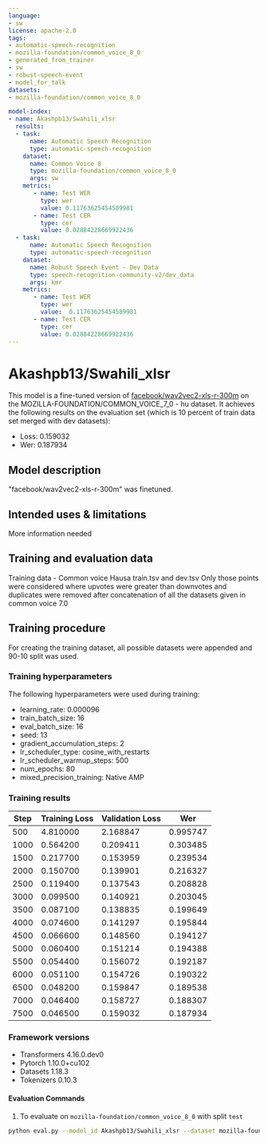 ```yaml
---
language:
- sw
license: apache-2.0
tags:
- automatic-speech-recognition
- mozilla-foundation/common_voice_8_0
- generated_from_trainer
- sw
- robust-speech-event
- model_for_talk
datasets:
- mozilla-foundation/common_voice_8_0

model-index:
- name: Akashpb13/Swahili_xlsr
  results:
  - task: 
      name: Automatic Speech Recognition 
      type: automatic-speech-recognition
    dataset:
      name: Common Voice 8
      type: mozilla-foundation/common_voice_8_0
      args: sw
    metrics:
       - name: Test WER
         type: wer
         value: 0.11763625454589981
       - name: Test CER
         type: cer
         value: 0.02884228669922436
  - task: 
      name: Automatic Speech Recognition
      type: automatic-speech-recognition
    dataset:
      name: Robust Speech Event - Dev Data
      type: speech-recognition-community-v2/dev_data
      args: kmr
    metrics:
       - name: Test WER
         type: wer
         value:  0.11763625454589981
       - name: Test CER
         type: cer
         value: 0.02884228669922436
---
```


# Akashpb13/Swahili_xlsr

This model is a fine-tuned version of [facebook/wav2vec2-xls-r-300m](https://huggingface.co/facebook/wav2vec2-xls-r-300m) on the MOZILLA-FOUNDATION/COMMON_VOICE_7_0 - hu dataset.
It achieves the following results on the evaluation set (which is 10 percent of train data set merged with dev datasets):
- Loss: 0.159032
- Wer: 0.187934
## Model description
"facebook/wav2vec2-xls-r-300m" was finetuned.

## Intended uses & limitations
More information needed
## Training and evaluation data
Training data - 
Common voice Hausa train.tsv and dev.tsv
Only those points were considered where upvotes were greater than downvotes and duplicates were removed after concatenation of all the datasets given in common voice 7.0

## Training procedure
For creating the training dataset, all possible datasets were appended and 90-10 split was used. 

### Training hyperparameters

The following hyperparameters were used during training:

- learning_rate: 0.000096
- train_batch_size: 16
- eval_batch_size: 16
- seed: 13
- gradient_accumulation_steps: 2
- lr_scheduler_type: cosine_with_restarts
- lr_scheduler_warmup_steps: 500
- num_epochs: 80
- mixed_precision_training: Native AMP


### Training results

| Step | Training Loss | Validation Loss | Wer      |
|------|---------------|-----------------|----------|
| 500  | 4.810000      | 2.168847        | 0.995747 |
| 1000 | 0.564200      | 0.209411        | 0.303485 |
| 1500 | 0.217700      | 0.153959        | 0.239534 |
| 2000 | 0.150700      | 0.139901        | 0.216327 |
| 2500 | 0.119400      | 0.137543        | 0.208828 |
| 3000 | 0.099500      | 0.140921        | 0.203045 |
| 3500 | 0.087100      | 0.138835        | 0.199649 |
| 4000 | 0.074600      | 0.141297        | 0.195844 |
| 4500 | 0.066600      | 0.148560        | 0.194127 |
| 5000 | 0.060400      | 0.151214        | 0.194388 |
| 5500 | 0.054400      | 0.156072        | 0.192187 |
| 6000 | 0.051100      | 0.154726        | 0.190322 |
| 6500 | 0.048200      | 0.159847        | 0.189538 |
| 7000 | 0.046400      | 0.158727        | 0.188307 |
| 7500 | 0.046500      | 0.159032        | 0.187934 |


### Framework versions
- Transformers 4.16.0.dev0
- Pytorch 1.10.0+cu102
- Datasets 1.18.3
- Tokenizers 0.10.3

#### Evaluation Commands

1. To evaluate on `mozilla-foundation/common_voice_8_0` with split `test`

```bash
python eval.py --model_id Akashpb13/Swahili_xlsr --dataset mozilla-foundation/common_voice_8_0 --config sw --split test
```


